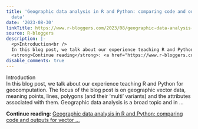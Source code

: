 ```yaml
---
title: 'Geographic data analysis in R and Python: comparing code and outputs for vector
  data'
date: '2023-08-30'
linkTitle: https://www.r-bloggers.com/2023/08/geographic-data-analysis-in-r-and-python-comparing-code-and-outputs-for-vector-data/
source: R-bloggers
description: |-
  <p>Introduction<br />
  In this blog post, we talk about our experience teaching R and Python for geocomputation. The focus of the blog post is on geographic vector data, meaning points, lines, polygons (and their ‘multi’ variants) and the attributes associated with them. Geographic data analysis is a broad topic and in ...</p>
  <strong>Continue reading</strong>: <a href="https://www.r-bloggers.com/2023/08/geographic-data-analysis-in-r-and-python-comparing-code-and-outputs-for-vector-data/">Geographic data analysis in R and Python: comparing code and outputs for vector ...
disable_comments: true
---
```

<p>Introduction<br />
In this blog post, we talk about our experience teaching R and Python for geocomputation. The focus of the blog post is on geographic vector data, meaning points, lines, polygons (and their ‘multi’ variants) and the attributes associated with them. Geographic data analysis is a broad topic and in ...</p>
<strong>Continue reading</strong>: <a href="https://www.r-bloggers.com/2023/08/geographic-data-analysis-in-r-and-python-comparing-code-and-outputs-for-vector-data/">Geographic data analysis in R and Python: comparing code and outputs for vector ...